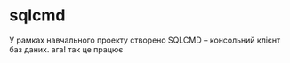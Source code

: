 sqlcmd
======
У рамках навчального проекту створено
SQLCMD – консольний клієнт баз даних.
ага! так це працює

